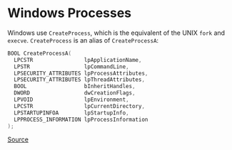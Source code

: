 # Windows Processes

Windows use `CreateProcess`, which is the equivalent of the UNIX `fork` and `execve`. `CreateProcess` is an alias of `CreateProcessA`:

```c++
BOOL CreateProcessA(
  LPCSTR                lpApplicationName,
  LPSTR                 lpCommandLine,
  LPSECURITY_ATTRIBUTES lpProcessAttributes,
  LPSECURITY_ATTRIBUTES lpThreadAttributes,
  BOOL                  bInheritHandles,
  DWORD                 dwCreationFlags,
  LPVOID                lpEnvironment,
  LPCSTR                lpCurrentDirectory,
  LPSTARTUPINFOA        lpStartupInfo,
  LPPROCESS_INFORMATION lpProcessInformation
);
```

[Source](https://docs.microsoft.com/en-us/windows/win32/api/processthreadsapi/nf-processthreadsapi-createprocessa)
